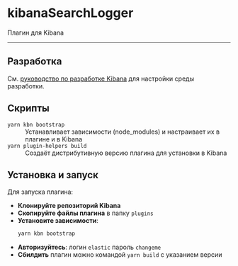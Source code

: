# kibanaSearchLogger

Плагин для Kibana

---

## Разработка

См. [руководство по разработке Kibana](https://github.com/elastic/kibana/blob/main/CONTRIBUTING.md) для настройки среды разработки.

## Скрипты

<dl>
  <dt><code>yarn kbn bootstrap</code></dt>
  <dd>Устанавливает зависимости (node_modules) и настраивает их в плагине и в Kibana</dd>

  <dt><code>yarn plugin-helpers build</code></dt>
  <dd>Создаёт дистрибутивную версию плагина для установки в Kibana</dd>
</dl>

## Установка и запуск

Для запуска плагина:  

- **Клонируйте репозиторий Kibana**  
- **Скопируйте файлы плагина** в папку `plugins`  
- **Установите зависимости**:  
  ```sh
  yarn kbn bootstrap
- **Авторизуйтесь**: логин `elastic` пароль `changeme`
- **Сбилдить** плагин можно командой `yarn build` с указанием версии
